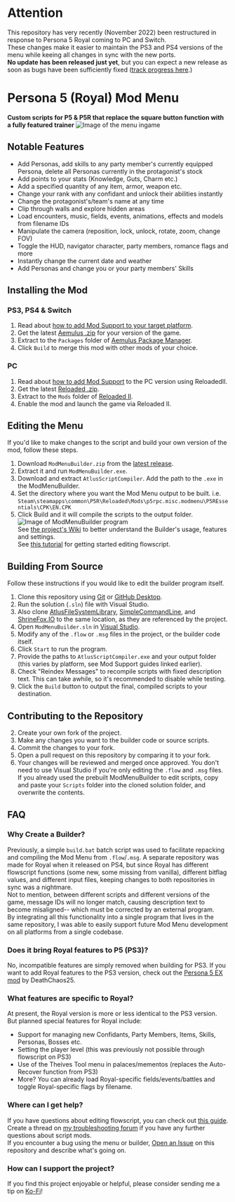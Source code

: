 # Attention
This repository has very recently (November 2022) been restructured in response to Persona 5 Royal coming to PC and Switch.  
These changes make it easier to maintain the PS3 and PS4 versions of the menu while keeing all changes in sync with the new ports.  
**No update has been released just yet**, but you can expect a new release as soon as bugs have been sufficiently fixed ([track progress here](https://trello.com/c/On4NnqmQ/54-persona-5r-mod-menu-update).)

# Persona 5 (Royal) Mod Menu
**Custom scripts for P5 & P5R that replace the square button function with a fully featured trainer**
![Image of the menu ingame](https://cdn.discordapp.com/attachments/428021649246388224/447597680018063372/unknown.png)
## Notable Features
- Add Personas, add skills to any party member's currently equipped Persona, delete all Personas currently in the protagonist's stock
- Add points to your stats (Knowledge, Guts, Charm etc.)
- Add a specified quantity of any item, armor, weapon etc.
- Change your rank with any confidant and unlock their abilities instantly
- Change the protagonist's/team's name at any time
- Clip through walls and explore hidden areas
- Load encounters, music, fields, events, animations, effects and models from filename IDs
- Manipulate the camera (reposition, lock, unlock, rotate, zoom, change FOV)
- Toggle the HUD, navigator character, party members, romance flags and more
- Instantly change the current date and weather
- Add Personas and change you or your party members' Skills

## Installing the Mod
### PS3, PS4 & Switch
1. Read about [how to add Mod Support to your target platform](https://docs.shrinefox.com/).
2. Get the latest [Aemulus .zip](https://github.com/ShrineFox/Persona-5-Mod-Menu/releases) for your version of the game.
3. Extract to the ``Packages`` folder of [Aemulus Package Manager](https://github.com/TekkaGB/AemulusModManager/releases).
4. Click ``Build`` to merge this mod with other mods of your choice.

### PC
1. Read about [how to add Mod Support](https://docs.shrinefox.com/getting-started/persona-5-royal-pc-mod-support) to the PC version using ReloadedII.
2. Get the latest [Reloaded .zip](https://github.com/ShrineFox/Persona-5-Mod-Menu/releases). 
3. Extract to the ``Mods`` folder of [Reloaded II](https://github.com/Reloaded-Project/Reloaded-II).
4. Enable the mod and launch the game via Reloaded II.

## Editing the Menu
If you'd like to make changes to the script and build your own version of the mod, follow these steps.  
1. Download ``ModMenuBuilder.zip`` from the [latest release]().
2. Extract it and run ``ModMenuBuilder.exe``.
3. Download and extract ``AtlusScriptCompiler``. Add the path to the ``.exe`` in the ModMenuBuilder.
4. Set the directory where you want the Mod Menu output to be built. i.e. ``Steam\steamapps\common\P5R\Reloaded\Mods\p5rpc.misc.modmenu\P5REssentials\CPK\EN.CPK``
5. Click Build and it will compile the scripts to the output folder.  
![Image of ModMenuBuilder program](https://i.imgur.com/mMTTcI3.png)  
See [the project's Wiki](https://github.com/ShrineFox/Persona-5-Mod-Menu/wiki) to better understand the Builder's usage, features and settings.  
See [this tutorial](https://docs.shrinefox.com/flowscript/intro-to-scripting) for getting started editing flowscript.

## Building From Source
Follow these instructions if you would like to edit the builder program itself.  
1. Clone this repository using [Git](https://git-scm.com/downloads) or [GitHub Desktop](https://desktop.github.com/).
2. Run the solution (``.sln``) file with Visual Studio.
3. Also clone [AtlusFileSystemLibrary](https://github.com/tge-was-taken/AtlusFileSystemLibrary), [SimpleCommandLine](https://github.com/tge-was-taken/SimpleCommandLine), and [ShrineFox.IO](https://github.com/ShrineFox/ShrineFox.IO) to the same location, as they are referenced by the project.
4. Open ``ModMenuBuilder.sln`` in [Visual Studio](https://visualstudio.microsoft.com/).
5. Modify any of the ``.flow`` or ``.msg`` files in the project, or the builder code itself.
6. Click ``Start`` to run the program.
7. Provide the paths to ``AtlusScriptCompiler.exe`` and your output folder (this varies by platform, see Mod Support guides linked earlier).
8. Check "Reindex Messages" to recompile scripts with fixed description text. This can take awhile, so it's recommended to disable while testing.
9. Click the ``Build`` button to output the final, compiled scripts to your destination.  

## Contributing to the Repository
2. Create your own fork of the project.
3. Make any changes you want to the builder code or source scripts.
4. Commit the changes to your fork.
5. Open a pull request on this repository by comparing it to your fork.
6. Your changes will be reviewed and merged once approved.
You don't need to use Visual Studio if you're only editing the ``.flow`` and ``.msg`` files.  
If you already used the prebuilt ModMenuBuilder to edit scripts, copy and paste your ``Scripts`` folder into the cloned solution folder, and overwrite the contents.

## FAQ
### Why Create a Builder?
Previously, a simple ``build.bat`` batch script was used to facilitate repacking and compiling the Mod Menu from ``.flow``/``.msg``. A separate repository was made for Royal when it released on PS4, but since Royal has different flowscript functions (some new, some missing from vanilla), different bitflag values, and different input files, keeping changes to both repositories in sync was a nightmare.  
Not to mention, between different scripts and different versions of the game, message IDs will no longer match, causing description text to become misaligned-- which must be corrected by an external program.  
By integrating all this functionality into a single program that lives in the same repository, I was able to easily support future Mod Menu development on all platforms from a single codebase.

### Does it bring Royal features to P5 (PS3)?
No, incompatible features are simply removed when building for PS3. If you want to add Royal features to the PS3 version, check out the [Persona 5 EX mod](https://gamebanana.com/wips/57221) by DeathChaos25.

### What features are specific to Royal?
At present, the Royal version is more or less identical to the PS3 version. But planned special features for Royal include:
- Support for managing new Confidants, Party Members, Items, Skills, Personas, Bosses etc.
- Setting the player level (this was previously not possible through flowscript on PS3)
- Use of the Theives Tool menu in palaces/mementos (replaces the Auto-Recover function from PS3)
- More?
You can already load Royal-specific fields/events/battles and toggle Royal-specific flags by filename.

### Where can I get help?
If you have questions about editing flowscript, you can check out [this guide](https://docs.shrinefox.com/flowscript/intro-to-scripting).  
Create a thread on [my troubleshooting forum](https://shrinefox.com/forum) if you have any further questions about script mods.  
If you encounter a bug using the menu or builder, [Open an Issue](https://github.com/ShrineFox/Persona-5-Mod-Menu/issues) on this repository and describe what's going on.

### How can I support the project?
If you find this project enjoyable or helpful, please consider sending me a tip on [Ko-Fi](https://ko-fi.com/shrinefox)!
